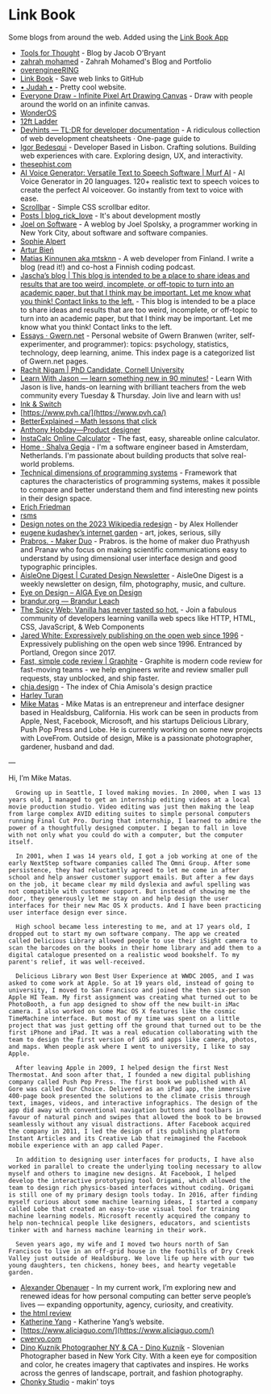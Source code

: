 # Link Book

Some blogs from around the web. Added using the [Link Book App](https://link-book.vercel.app)

- [Tools for Thought](https://tfos.co/) - Blog by Jacob O'Bryant
- [zahrah mohamed](https://zahrahmohamed.netlify.app) - Zahrah Mohamed's Blog and Portfolio
- [overengineeRING](https://overengineering.kognise.dev/)
- [Link Book](http://localhost:3000/) - Save web links to GitHub
- [• Judah •](https://joodaloop.com/) - Pretty cool website.
- [Everyone Draw - Infinite Pixel Art Drawing Canvas](https://everyonedraw.com/) - Draw with people around the world on an infinite canvas.
- [WonderOS](https://wonderos.org/)
- [12ft Ladder](https://12ft.io/)
- [Devhints — TL;DR for developer documentation](https://devhints.io) - A ridiculous collection of web development cheatsheets · One-page guide to 
- [Igor Bedesqui](https://www.igorbedesqui.com/) - Developer Based in Lisbon. Crafting solutions. Building web experiences with care. Exploring design, UX, and interactivity.
- [thesephist.com](https://thesephist.com/)
- [AI Voice Generator: Versatile Text to Speech Software | Murf AI](https://murf.ai/) - AI Voice Generator in 20 languages. 120+ realistic text to speech voices to create the perfect AI voiceover. Go instantly from text to voice with ease.
- [Scrollbar](https://scrollbar.app/) - Simple CSS scrollbar editor.
- [Posts | blog_rick_love](https://ricklove.me/) - It's about development mostly
- [Joel on Software](https://www.joelonsoftware.com/) - A weblog by Joel Spolsky, a programmer working in New York City, about software and software companies.
- [Sophie Alpert](https://sophiebits.com/)
- [Artur Bień](https://expensive.toys/)
- [Matias Kinnunen aka mtsknn](https://mtsknn.fi) - A web developer from Finland. I write a blog (read it!) and co-host a Finnish coding podcast.
- [Jascha’s blog | This blog is intended to be a place to share ideas and results that are too weird, incomplete, or off-topic to turn into an academic paper, but that I think may be important. Let me know what you think! Contact links to the left.](http://sohl-dickstein.github.io/) - This blog is intended to be a place to share ideas and results that are too weird, incomplete, or off-topic to turn into an academic paper, but that I think may be important. Let me know what you think! Contact links to the left.
- [Essays · Gwern.net](https://gwern.net/index) - Personal website of Gwern Branwen (writer, self-experimenter, and programmer): topics: psychology, statistics, technology, deep learning, anime. This index page is a categorized list of Gwern.net pages.
- [Rachit Nigam | PhD Candidate, Cornell University](https://rachitnigam.com/)
- [Learn With Jason — learn something new in 90 minutes!](https://www.learnwithjason.dev/) - Learn With Jason is live, hands-on learning with brilliant teachers from the web community every Tuesday & Thursday. Join live and learn with us!
- [Ink & Switch](https://www.inkandswitch.com/)
- [https://www.pvh.ca/](https://www.pvh.ca/)
- [BetterExplained – Math lessons that click](https://betterexplained.com/)
- [Anthony Hobday—Product designer](https://www.anthonyhobday.com/)
- [InstaCalc Online Calculator](https://instacalc.com/) - The fast, easy, shareable online calculator.
- [Home · Shalva Gegia](https://gegia.dev/) - I'm a software engineer based in Amsterdam, Netherlands. I'm passionate about building products that solve real-world problems.
- [Technical dimensions of programming systems](https://tomasp.net/techdims/) - Framework that captures the characteristics of programming systems, makes it possible to compare and better understand them and find interesting new points in their design space.
- [Erich Friedman](https://erich-friedman.github.io/)
- [rsms](https://rsms.me/)
- [Design notes on the 2023 Wikipedia redesign](https://alexhollender.com/) - by Alex Hollender
- [eugene kudashev’s internet garden](https://eugenekudashev.com/) - art, jokes, serious, silly
- [Prabros. - Maker Duo](https://prabros.com/) - Prabros. is the home of maker duo Prathyush and Pranav who focus on making scientific communications easy to understand by using dimensional user interface design and good typographic principles.
- [AisleOne Digest | Curated Design Newsletter](https://digest.aisleone.net/) - AisleOne Digest is a weekly newsletter on design, film, photography, music, and culture.
- [Eye on Design – AIGA Eye on Design](https://eyeondesign.aiga.org/)
- [brandur.org — Brandur Leach](https://brandur.org/)
- [The Spicy Web: Vanilla has never tasted so hot.](https://www.spicyweb.dev/) - Join a fabulous community of developers learning vanilla web specs like HTTP, HTML, CSS, JavaScript, & Web Components
- [Jared White: Expressively publishing on the open web since 1996](https://jaredwhite.com/) - Expressively publishing on the open web since 1996. Entranced by Portland, Oregon since 2017.
- [Fast, simple code review | Graphite](https://graphite.dev/) - Graphite is modern code review for fast-moving teams - we help engineers write and review smaller pull requests, stay unblocked, and ship faster.
- [chia.design](https://chia.design/) - The index of Chia Amisola's design practice
- [Harley Turan](https://hturan.com/)
- [Mike Matas](https://mikematas.com/) - Mike Matas is an entrepreneur and interface designer based in Healdsburg, California. His work can be seen in products from Apple, Nest, Facebook, Microsoft, and his startups Delicious Library, Push Pop Press and Lobe. He is currently working on some new projects with LoveFrom. Outside of design, Mike is a passionate photographer, gardener, husband and dad.

— 

Hi, I’m Mike Matas.

      Growing up in Seattle, I loved making movies. In 2000, when I was 13 years old, I managed to get an internship editing videos at a local movie production studio. Video editing was just then making the leap from large complex AVID editing suites to simple personal computers running Final Cut Pro. During that internship, I learned to admire the power of a thoughtfully designed computer. I began to fall in love with not only what you could do with a computer, but the computer itself.
      
      In 2001, when I was 14 years old, I got a job working at one of the early NextStep software companies called The Omni Group. After some persistence, they had reluctantly agreed to let me come in after school and help answer customer support emails. But after a few days on the job, it became clear my mild dyslexia and awful spelling was not compatible with customer support. But instead of showing me the door, they generously let me stay on and help design the user interfaces for their new Mac OS X products. And I have been practicing user interface design ever since. 
      
      High school became less interesting to me, and at 17 years old, I dropped out to start my own software company. The app we created called Delicious Library allowed people to use their iSight camera to scan the barcodes on the books in their home library and add them to a digital catalogue presented on a realistic wood bookshelf. To my parent's relief, it was well-received.
      
      Delicious Library won Best User Experience at WWDC 2005, and I was asked to come work at Apple. So at 19 years old, instead of going to university, I moved to San Francisco and joined the then six-person Apple HI Team. My first assignment was creating what turned out to be PhotoBooth, a fun app designed to show off the new built-in iMac camera. I also worked on some Mac OS X features like the cosmic TimeMachine interface. But most of my time was spent on a little project that was just getting off the ground that turned out to be the first iPhone and iPad. It was a real education collaborating with the team to design the first version of iOS and apps like camera, photos, and maps. When people ask where I went to university, I like to say Apple.
      
      After leaving Apple in 2009, I helped design the first Nest Thermostat. And soon after that, I founded a new digital publishing company called Push Pop Press. The first book we published with Al Gore was called Our Choice. Delivered as an iPad app, the immersive 400-page book presented the solutions to the climate crisis through text, images, videos, and interactive infographics. The design of the app did away with conventional navigation buttons and toolbars in favour of natural pinch and swipes that allowed the book to be browsed seamlessly without any visual distractions. After Facebook acquired the company in 2011, I led the design of its publishing platform Instant Articles and its Creative Lab that reimagined the Facebook mobile experience with an app called Paper.
      
      In addition to designing user interfaces for products, I have also worked in parallel to create the underlying tooling necessary to allow myself and others to imagine new designs. At Facebook, I helped develop the interactive prototyping tool Origami, which allowed the team to design rich physics-based interfaces without coding. Origami is still one of my primary design tools today. In 2016, after finding myself curious about some machine learning ideas, I started a company called Lobe that created an easy-to-use visual tool for training machine learning models. Microsoft recently acquired the company to help non-technical people like designers, educators, and scientists tinker with and harness machine learning in their work.
      
      Seven years ago, my wife and I moved two hours north of San Francisco to live in an off-grid house in the foothills of Dry Creek Valley just outside of Healdsburg. We love life up here with our two young daughters, ten chickens, honey bees, and hearty vegetable garden.
- [Alexander Obenauer](https://alexanderobenauer.com/) - In my current work, I’m exploring new and renewed ideas for how personal computing can better serve people’s lives — expanding opportunity, agency, curiosity, and creativity.
- [the html review](https://thehtml.review/)
- [Katherine Yang](https://whykatherine.github.io/) - Katherine Yang’s website.
- [https://www.aliciaguo.com/](https://www.aliciaguo.com/)
- [cwervo.com](https://cwervo.com/)
- [Dino Kuznik Photographer NY & CA - Dino Kuznik](https://www.dinokuznik.com/) - Slovenian Photographer based in New York City. With a keen eye for composition and color, he creates imagery that captivates and inspires. He works across the genres of landscape, portrait, and fashion photography.
- [Chonky Studio](https://www.chonky.studio/) - makin' toys